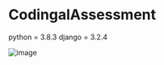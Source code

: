 # CodingalAssessment
python = 3.8.3
django = 3.2.4

![image](https://user-images.githubusercontent.com/79528790/122641316-241e7080-d122-11eb-8d08-c76a5d00cec0.png)
